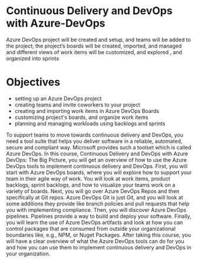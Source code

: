 # Continuous Delivery and DevOps with Azure-DevOps

Azure DevOps project will be created and setup, and teams will be added to the project; the project’s boards will be created, imported, and managed and different views of work items will be customized, and explored , and organized into sprints

# Objectives

- setting up an Azure DevOps project
- creating teams and invite coworkers to your project
- creating and importing work items in Azure DevOps Boards
- customizing project's boards, and organize work items
- planning and managing workloads using backlogs and sprints

To support teams to move towards continuous delivery and DevOps, you need a tool suite that helps you deliver software in a reliable, automated, secure and compliant way. Microsoft provides such a toolset which is called Azure DevOps. In this course, Continuous Delivery and DevOps with Azure DevOps: The Big Picture, you will get an overview of how to use the Azure DevOps tools to implement continuous delivery and DevOps. First, you will start with Azure DevOps boards, where you will explore how to support your team in their agile way of work. You will look at work items, product backlogs, sprint backlogs, and how to visualize your teams work on a variety of boards. Next, you will go over Azure DevOps Repos and then specifically at Git repos. Azure DevOps Git is just Git, and you will look at some additions they provide like branch policies and pull requests that help you with implementing compliance. Then, you will discover Azure DevOps pipelines. Pipelines provide a way to build and deploy your software. Finally, you will learn the use of Azure DevOps artifacts and look at how you can control packages that are consumed from outside your organizational boundaries like, e.g., NPM, or Nuget Packages. After taking this course, you will have a clear overview of what the Azure DevOps tools can do for you and how you can use them to implement continuous delivery and DevOps in your organization.

